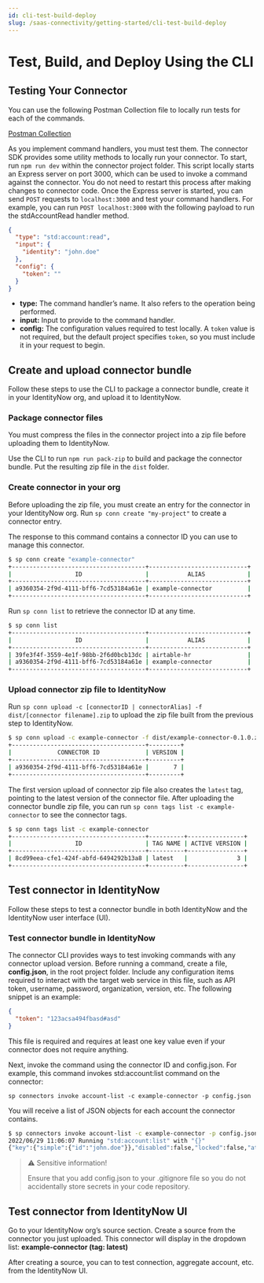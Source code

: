 ```yaml
---
id: cli-test-build-deploy
slug: /saas-connectivity/getting-started/cli-test-build-deploy
---
```

# Test, Build, and Deploy Using the CLI
## Testing Your Connector

You can use the following Postman Collection file to locally run tests for each of the commands.

[Postman Collection](../../../files/SaaS_Connectivity.postman_collection)

As you implement command handlers, you must test them. The connector SDK provides some utility methods to locally run your connector. To start, run ```npm run dev``` within the connector project folder. This script locally starts an Express server on port 3000, which can be used to invoke a command against the connector. You do not need to restart this process after making changes to connector code. Once the Express server is started, you can send ```POST``` requests to ```localhost:3000``` and test your command handlers. For example, you can run ```POST localhost:3000``` with the following payload to run the stdAccountRead handler method. 

```json
{
  "type": "std:account:read",
  "input": {
    "identity": "john.doe"
  },
  "config": {
    "token": ""
  }
}
```
- **type:** The command handler’s name. It also refers to the operation being performed.
- **input:** Input to provide to the command handler.
- **config:** The configuration values required to test locally. A ```token``` value is not required, but the default project specifies ```token```, so you must include it in your request to begin.

## Create and upload connector bundle
Follow these steps to use the CLI to package a connector bundle, create it in your IdentityNow org, and upload it to IdentityNow.
### Package connector files
You must compress the files in the connector project into a zip file before uploading them to IdentityNow.

Use the CLI to run ```npm run pack-zip``` to build and package the connector bundle. Put the resulting zip file in the ```dist``` folder.


### Create connector in your org
Before uploading the zip file, you must create an entry for the connector in your IdentityNow org. Run ```sp conn create "my-project"``` to create a connector entry.

The response to this command contains a connector ID you can use to manage this connector.

```bash
$ sp conn create "example-connector"
+--------------------------------------+----------------------------+
|                  ID                  |           ALIAS            |
+--------------------------------------+----------------------------+
| a9360354-2f9d-4111-bff6-7cd53184a61e | example-connector          |
+--------------------------------------+----------------------------+
```

Run ```sp conn list``` to retrieve the connector ID at any time.

```bash
$ sp conn list
+--------------------------------------+----------------------------+
|                  ID                  |           ALIAS            |
+--------------------------------------+----------------------------+
| 39fe3f4f-3559-4e1f-98bb-2f6d0bcb13dc | airtable-hr                |
| a9360354-2f9d-4111-bff6-7cd53184a61e | example-connector          |
+--------------------------------------+----------------------------+
```

### Upload connector zip file to IdentityNow
Run ```sp conn upload -c [connectorID | connectorAlias] -f dist/[connector filename].zip``` to upload the zip file built from the previous step to IdentityNow.

```bash
$ sp conn upload -c example-connector -f dist/example-connector-0.1.0.zip 
+--------------------------------------+---------+
|             CONNECTOR ID             | VERSION |
+--------------------------------------+---------+
| a9360354-2f9d-4111-bff6-7cd53184a61e |       7 |
+--------------------------------------+---------+
```


The first version upload of connector zip file also creates the ```latest``` tag, pointing to the latest version of the connector file. After uploading the connector bundle zip file, you can run ```sp conn tags list -c example-connector``` to see the connector tags.

```bash
$ sp conn tags list -c example-connector
+--------------------------------------+----------+----------------+
|                  ID                  | TAG NAME | ACTIVE VERSION |
+--------------------------------------+----------+----------------+
| 8cd99eea-cfe1-424f-abfd-6494292b13a8 | latest   |              3 |
+--------------------------------------+----------+----------------+
```

## Test connector in IdentityNow
Follow these steps to test a connector bundle in both IdentityNow and the IdentityNow user interface (UI). 

### Test connector bundle in IdentityNow
The connector CLI provides ways to test invoking commands with any connector upload version. Before running a command, create a file, **config.json**, in the root project folder. Include any configuration items required to interact with the target web service in this file, such as API token, username, password, organization, version, etc. The following snippet is an example:

```json
{
  "token": "123acsa494fbasd#asd"
}
```

This file is required and requires at least one key value even if your connector does not require anything.

Next, invoke the command using the connector ID and config.json. For example, this command invokes std:account:list command on the connector:

```sp connectors invoke account-list -c example-connector -p config.json```

You will receive a list of JSON objects for each account the connector contains. 

```bash
$ sp connectors invoke account-list -c example-connector -p config.json
2022/06/29 11:06:07 Running "std:account:list" with "{}"
{"key":{"simple":{"id":"john.doe"}},"disabled":false,"locked":false,"attributes":{"id":"john.doe","displayName":"John Doe","entitlements":["administrator","sailpoint"]}}
```

>⚠️ Sensitive information!
>
> Ensure that you add config.json to your .gitignore file so you do not accidentally store secrets in your code repository.

## Test connector from IdentityNow UI
Go to your IdentityNow org’s source section. Create a source from the connector you just uploaded. This connector will display in the dropdown list: **example-connector (tag: latest)**

After creating a source, you can to test connection, aggregate account, etc. from the IdentityNow UI.